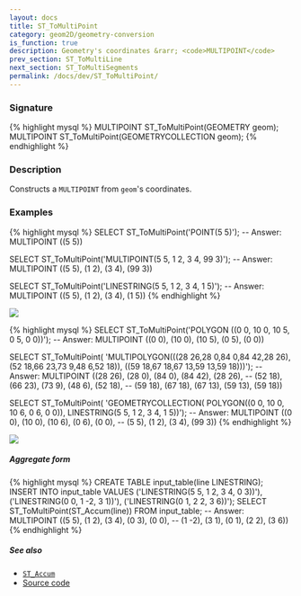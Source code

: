 ```yaml
---
layout: docs
title: ST_ToMultiPoint
category: geom2D/geometry-conversion
is_function: true
description: Geometry's coordinates &rarr; <code>MULTIPOINT</code>
prev_section: ST_ToMultiLine
next_section: ST_ToMultiSegments
permalink: /docs/dev/ST_ToMultiPoint/
---
```


### Signature

{% highlight mysql %}
MULTIPOINT ST_ToMultiPoint(GEOMETRY geom);
MULTIPOINT ST_ToMultiPoint(GEOMETRYCOLLECTION geom);
{% endhighlight %}

### Description

Constructs a `MULTIPOINT` from `geom`'s coordinates.

### Examples

{% highlight mysql %}
SELECT ST_ToMultiPoint('POINT(5 5)');
-- Answer: MULTIPOINT ((5 5))

SELECT ST_ToMultiPoint('MULTIPOINT(5 5, 1 2, 3 4, 99 3)');
-- Answer: MULTIPOINT ((5 5), (1 2), (3 4), (99 3))

SELECT ST_ToMultiPoint('LINESTRING(5 5, 1 2, 3 4, 1 5)');
-- Answer: MULTIPOINT ((5 5), (1 2), (3 4), (1 5))
{% endhighlight %}

<img class="displayed" src="../ST_ToMultiPoint1.png"/>

{% highlight mysql %}
SELECT ST_ToMultiPoint('POLYGON ((0 0, 10 0, 10 5, 0 5, 0 0))');
-- Answer: MULTIPOINT ((0 0), (10 0), (10 5), (0 5), (0 0))

SELECT ST_ToMultiPoint(
    'MULTIPOLYGON(((28 26,28 0,84 0,84 42,28 26),
                   (52 18,66 23,73 9,48 6,52 18)), 
                  ((59 18,67 18,67 13,59 13,59 18)))');
-- Answer: MULTIPOINT ((28 26), (28 0), (84 0), (84 42), (28 26), 
--                     (52 18), (66 23), (73 9), (48 6), (52 18),
--                     (59 18), (67 18), (67 13), (59 13), (59 18))

SELECT ST_ToMultiPoint(
    'GEOMETRYCOLLECTION(
       POLYGON((0 0, 10 0, 10 6, 0 6, 0 0)), 
       LINESTRING(5 5, 1 2, 3 4, 1 5))');
-- Answer: MULTIPOINT ((0 0), (10 0), (10 6), (0 6), (0 0), 
--                     (5 5), (1 2), (3 4), (99 3))
{% endhighlight %}

<img class="displayed" src="../ST_ToMultiPoint2.png"/>

##### Aggregate form

{% highlight mysql %}
CREATE TABLE input_table(line LINESTRING);
INSERT INTO input_table VALUES 
    ('LINESTRING(5 5, 1 2, 3 4, 0 3))'), 
    ('LINESTRING(0 0, 1 -2, 3 1))'), 
    ('LINESTRING(0 1, 2 2, 3 6))');
SELECT ST_ToMultiPoint(ST_Accum(line)) FROM input_table;
-- Answer: MULTIPOINT ((5 5), (1 2), (3 4), (0 3), (0 0), 
--                     (1 -2), (3 1), (0 1), (2 2), (3 6))
{% endhighlight %}

##### See also

* [`ST_Accum`](../ST_Accum)
* <a href="https://github.com/irstv/H2GIS/blob/master/h2spatial-ext/src/main/java/org/h2gis/h2spatialext/function/spatial/convert/ST_ToMultiPoint.java" target="_blank">Source code</a>
